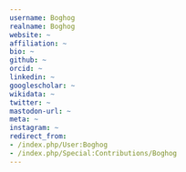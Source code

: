 ```yaml
---
username: Boghog
realname: Boghog
website: ~
affiliation: ~
bio: ~
github: ~
orcid: ~
linkedin: ~
googlescholar: ~
wikidata: ~
twitter: ~
mastodon-url: ~
meta: ~
instagram: ~
redirect_from:
- /index.php/User:Boghog
- /index.php/Special:Contributions/Boghog
---
```

